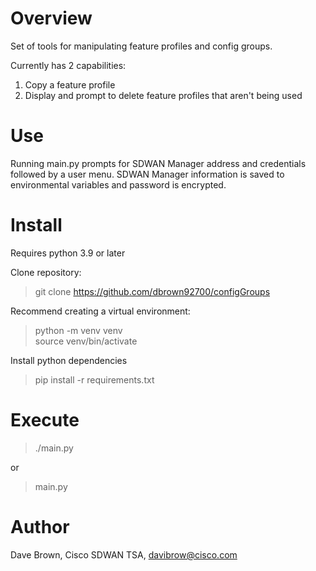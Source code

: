 # Overview
Set of tools for manipulating feature profiles and config groups.

Currently has 2 capabilities:
1. Copy a feature profile
2. Display and prompt to delete feature profiles that aren't being used

# Use

Running main.py prompts for SDWAN Manager address and credentials followed by a user menu.
SDWAN Manager information is saved to environmental variables and password is encrypted.

# Install
Requires python 3.9 or later

Clone repository:
> git clone https://github.com/dbrown92700/configGroups

Recommend creating a virtual environment:
> python -m venv venv \
> source venv/bin/activate

Install python dependencies
> pip install -r requirements.txt

# Execute
> ./main.py

or

> main.py

# Author
Dave Brown, Cisco SDWAN TSA, davibrow@cisco.com

